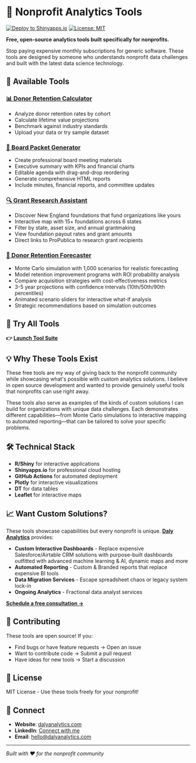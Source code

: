 # 🚀 Nonprofit Analytics Tools

[![Deploy to Shinyapps.io](https://github.com/dalyanalytics/nonprofit-analytics-tools/actions/workflows/deploy-shinyapps.yml/badge.svg)](https://github.com/dalyanalytics/nonprofit-analytics-tools/actions/workflows/deploy-shinyapps.yml)
[![License: MIT](https://img.shields.io/badge/License-MIT-yellow.svg)](https://opensource.org/licenses/MIT)

**Free, open-source analytics tools built specifically for nonprofits.**

Stop paying expensive monthly subscriptions for generic software. These tools are designed by someone who understands nonprofit data challenges and built with the latest data science technology.

## 🎯 Available Tools

### [📊 Donor Retention Calculator](https://dalyanalytics.shinyapps.io/donor-retention-calculator/)
- Analyze donor retention rates by cohort
- Calculate lifetime value projections
- Benchmark against industry standards
- Upload your data or try sample dataset

### [📄 Board Packet Generator](https://dalyanalytics.shinyapps.io/board-packet-generator/)
- Create professional board meeting materials
- Executive summary with KPIs and financial charts
- Editable agenda with drag-and-drop reordering
- Generate comprehensive HTML reports
- Include minutes, financial reports, and committee updates

### [🔍 Grant Research Assistant](https://dalyanalytics.shinyapps.io/grant-research-assistant/)
- Discover New England foundations that fund organizations like yours
- Interactive map with 15+ foundations across 6 states
- Filter by state, asset size, and annual grantmaking
- View foundation payout rates and grant amounts
- Direct links to ProPublica to research grant recipients

### [🎯 Donor Retention Forecaster](https://dalyanalytics.shinyapps.io/donor-retention-forecaster/)
- Monte Carlo simulation with 1,000 scenarios for realistic forecasting
- Model retention improvement programs with ROI probability analysis
- Compare acquisition strategies with cost-effectiveness metrics
- 3-5 year projections with confidence intervals (10th/50th/90th percentiles)
- Animated scenario sliders for interactive what-if analysis
- Strategic recommendations based on simulation outcomes

## 🌟 Try All Tools
**👉 [Launch Tool Suite](https://dalyanalytics.github.io/nonprofit-analytics-tools/)**

## 💡 Why These Tools Exist

These free tools are my way of giving back to the nonprofit community while showcasing what's possible with custom analytics solutions. I believe in open source development and wanted to provide genuinely useful tools that nonprofits can use right away.

These tools also serve as examples of the kinds of custom solutions I can build for organizations with unique data challenges. Each demonstrates different capabilities—from Monte Carlo simulations to interactive mapping to automated reporting—that can be tailored to solve your specific problems.

## 🛠 Technical Stack

- **R/Shiny** for interactive applications
- **Shinyapps.io** for professional cloud hosting
- **GitHub Actions** for automated deployment
- **Plotly** for interactive visualizations
- **DT** for data tables
- **Leaflet** for interactive maps

## 📈 Want Custom Solutions?

These tools showcase capabilities but every nonprofit is unique. **[Daly Analytics](https://www.dalyanalytics.com)** provides:

- **Custom Interactive Dashboards** - Replace expensive Salesforce/Airtable CRM solutions with purpose-built dashboards outfitted with advanced machine learning & AI, dynamic maps and more
- **Automated Reporting** - Custom & Branded reports that replace expensive BI tools
- **Data Migration Services** - Escape spreadsheet chaos or legacy system lock-in
- **Ongoing Analytics** - Fractional data analyst services

**[Schedule a free consultation →](https://www.dalyanalytics.com/contact)**

## 🤝 Contributing

These tools are open source! If you:
- Find bugs or have feature requests → Open an issue
- Want to contribute code → Submit a pull request
- Have ideas for new tools → Start a discussion

## 📄 License

MIT License - Use these tools freely for your nonprofit!

## 🔗 Connect

- **Website**: [dalyanalytics.com](https://www.dalyanalytics.com)
- **LinkedIn**: [Connect with me](https://www.linkedin.com/in/jasminemdaly/)
- **Email**: hello@dalyanalytics.com

---

*Built with ❤️ for the nonprofit community*
